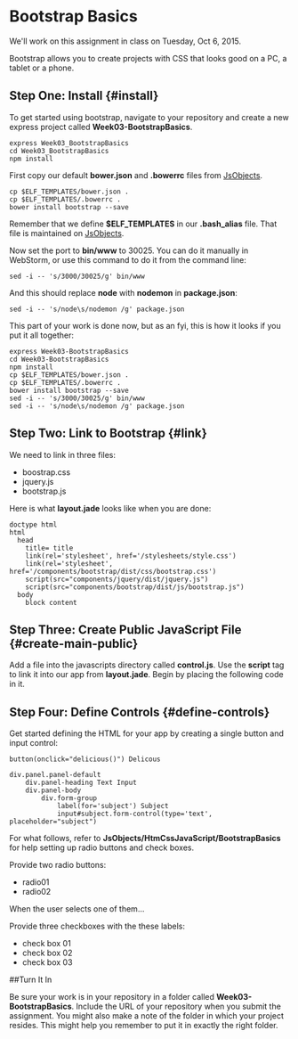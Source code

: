 # Bootstrap Basics

We'll work on this assignment in class on Tuesday, Oct 6, 2015.

Bootstrap allows you to create projects with CSS that looks good on a PC, a tablet or a phone.

## Step One: Install {#install}

To get started using bootstrap, navigate to your repository and create a new express project called **Week03-BootstrapBasics**.

```
express Week03_BootstrapBasics
cd Week03_BootstrapBasics
npm install
```

First copy our default **bower.json** and **.bowerrc** files from [JsObjects][bower-copy].

```
cp $ELF_TEMPLATES/bower.json .
cp $ELF_TEMPLATES/.bowerrc .
bower install bootstrap --save
```

Remember that we define **$ELF_TEMPLATES** in our **.bash_alias** file. That file is maintained on [JsObjects][bash-alias].

[bower-copy]:https://github.com/charliecalvert/JsObjects/tree/master/Utilities/Templates
[bash-alias]:https://github.com/charliecalvert/JsObjects/blob/master/Utilities/SetupLinuxBox/.bash_aliases

Now set the port to **bin/www** to 30025. You can do it manually in WebStorm, or use this command to do it from the command line:

```
sed -i -- 's/3000/30025/g' bin/www
```

And this should replace **node** with **nodemon** in **package.json**:

```
sed -i -- 's/node\s/nodemon /g' package.json
```

This part of your work is done now, but as an fyi, this is how it looks if you put it all together:

```
express Week03-BootstrapBasics
cd Week03-BootstrapBasics
npm install
cp $ELF_TEMPLATES/bower.json .
cp $ELF_TEMPLATES/.bowerrc .
bower install bootstrap --save
sed -i -- 's/3000/30025/g' bin/www
sed -i -- 's/node\s/nodemon /g' package.json
```

## Step Two: Link to Bootstrap {#link}

We need to link in three files:

* boostrap.css
* jquery.js
* bootstrap.js

Here is what **layout.jade** looks like when you are done:

```
doctype html
html
  head
    title= title
    link(rel='stylesheet', href='/stylesheets/style.css')
    link(rel='stylesheet', href='/components/bootstrap/dist/css/bootstrap.css')
    script(src="components/jquery/dist/jquery.js")
    script(src="components/bootstrap/dist/js/bootstrap.js")
  body
    block content
```

## Step Three: Create Public JavaScript File  {#create-main-public}

Add a file into the javascripts directory called **control.js**. Use the **script** tag to link it into our app from **layout.jade**. Begin by placing the following code in it.


## Step Four: Define Controls {#define-controls}

Get started defining the HTML for your app by creating a single button and input control:

```
button(onclick="delicious()") Delicous

div.panel.panel-default
    div.panel-heading Text Input
    div.panel-body
        div.form-group
            label(for='subject') Subject
            input#subject.form-control(type='text', placeholder="subject")
````

For what follows, refer to **JsObjects/HtmCssJavaScript/BootstrapBasics** for help setting up radio buttons and check boxes.

Provide two radio buttons:

* radio01
* radio02

When the user selects one of them...

Provide three checkboxes with the these labels:

* check box 01
* check box 02
* check box 03

##Turn It In

Be sure your work is in your repository in a folder called **Week03-BootstrapBasics**. Include the URL of your repository when you submit the assignment. You might also make a note of the folder in which your project resides. This might help you remember to put it in exactly the right folder.

